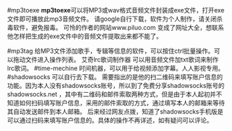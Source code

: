 #mp3toexe
**mp3toexe**可以将MP3或wav格式音频文件封装成exe文件，打开exe文件即可播放此mp3音频文件。
请google自行下载，软件为个人制作，请关闭杀毒软件，避免报毒。
可怜的作者的网站www.piluo.com 变成了网址大全，想联系他怎样把生成的exe文件中的音频文件提取出来都不能了。

#mp3tag
给MP3文件添加歌手，专辑等信息的软件，可以按住ctrl批量操作。可以拖动文件进入操作列表。
艾奇lrc歌词制作器
可以用音频文件加txt歌词来制作lrc歌词。
#time-mechine
时间机器，可以用于给视频添加字幕。人人影视专用。
#shadowsocks
可以自行去下载。
需要指出的是他的扫二维码来填写账户信息的功能。因为本人没有shadowsocks账号，所以到了免费分享shadowsocks账号的shadowsocks.net ，其中有二维码和邮件索取两种方式，但是由于本人起初并不知道如何扫码填写账户信息，采用的邮件索取的方式，通过填写本人的邮箱来等待其自动发送邮件到本人邮箱。
后来经过网友点拨，知道了shadowsocks手机版是可以通过扫码来填写账户信息的。具体的操作不再详述，如有疑问可以评论。
